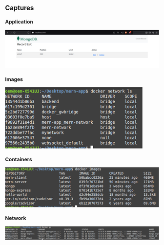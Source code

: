 ## Captures

### Application
![Capture 1](./Captures/Capture1.png)

### Images
![Capture 2](./Captures/Capture2.png)

### Containers
![Capture 3](./Captures/Capture3.png)

### Network
![Capture 4](./Captures/Capture4.png)
